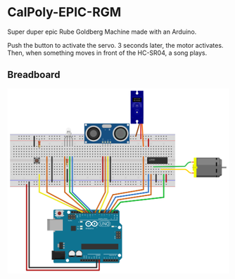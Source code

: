 # CalPoly-EPIC-RGM
Super duper epic Rube Goldberg Machine made with an Arduino.

Push the button to activate the servo. 3 seconds later, the motor 
activates. Then, when something moves in front of the HC-SR04, a
song plays.

## Breadboard

![Breadboard](rube_goldberg_bb.svg "Breadboard")

